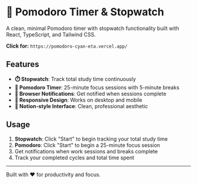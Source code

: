 # 🍅 Pomodoro Timer & Stopwatch

A clean, minimal Pomodoro timer with stopwatch functionality built with React, TypeScript, and Tailwind CSS.

**Click for:** `https://pomodoro-cyan-eta.vercel.app/`

## Features

- **⏱️ Stopwatch**: Track total study time continuously
- **🎯 Pomodoro Timer**: 25-minute focus sessions with 5-minute breaks
- **🔔 Browser Notifications**: Get notified when sessions complete
- **📱 Responsive Design**: Works on desktop and mobile
- **🎨 Notion-style Interface**: Clean, professional aesthetic

## Usage

1. **Stopwatch**: Click "Start" to begin tracking your total study time
2. **Pomodoro**: Click "Start" to begin a 25-minute focus session
3. Get notifications when work sessions and breaks complete
4. Track your completed cycles and total time spent


---

Built with ❤️ for productivity and focus.
